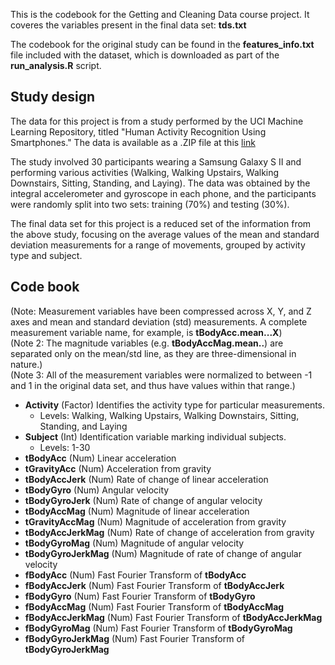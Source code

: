 This is the codebook for the Getting and Cleaning Data course project. It coveres the variables present in the final data set: **tds.txt**

The codebook for the original study can be found in the **features_info.txt** file included with the dataset, which is downloaded as part of the **run_analysis.R** script.

## Study design

The data for this project is from a study performed by the UCI Machine Learning Repository, titled "Human Activity Recognition Using Smartphones." The data is available as a .ZIP file at this [link](https://d396qusza40orc.cloudfront.net/getdata%2Fprojectfiles%2FUCI%20HAR%20Dataset.zip)

The study involved 30 participants wearing a Samsung Galaxy S II and performing various activities (Walking, Walking Upstairs, Walking Downstairs, Sitting, Standing, and Laying). The data was obtained by the integral accelerometer and gyroscope in each phone, and the participants were randomly split into two sets: training (70%) and testing (30%).

The final data set for this project is a reduced set of the information from the above study, focusing on the average values of the mean and standard deviation measurements for a range of movements, grouped by activity type and subject.

## Code book
(Note: Measurement variables have been compressed across X, Y, and Z axes and mean and standard deviation (std) measurements. A complete measurement variable name, for example, is **tBodyAcc.mean...X**)  
(Note 2: The magnitude variables (e.g. **tBodyAccMag.mean..**) are separated only on the mean/std line, as they are three-dimensional in nature.)  
(Note 3: All of the measurement variables were normalized to between -1 and 1 in the original data set, and thus have values within that range.)

* **Activity** (Factor) Identifies the activity type for particular measurements.
    + Levels: Walking, Walking Upstairs, Walking Downstairs, Sitting, Standing, and Laying
* **Subject** (Int) Identification variable marking individual subjects.
    + Levels: 1-30
* **tBodyAcc** (Num) Linear acceleration
* **tGravityAcc** (Num) Acceleration from gravity
* **tBodyAccJerk** (Num) Rate of change of linear acceleration
* **tBodyGyro** (Num) Angular velocity
* **tBodyGyroJerk** (Num) Rate of change of angular velocity
* **tBodyAccMag** (Num) Magnitude of linear acceleration
* **tGravityAccMag** (Num) Magnitude of acceleration from gravity
* **tBodyAccJerkMag** (Num) Rate of change of acceleration from gravity
* **tBodyGyroMag** (Num) Magnitude of angular velocity
* **tBodyGyroJerkMag** (Num) Magnitude of rate of change of angular velocity
* **fBodyAcc** (Num) Fast Fourier Transform of **tBodyAcc**
* **fBodyAccJerk** (Num) Fast Fourier Transform of **tBodyAccJerk**
* **fBodyGyro** (Num) Fast Fourier Transform of **tBodyGyro**
* **fBodyAccMag** (Num) Fast Fourier Transform of **tBodyAccMag**
* **fBodyAccJerkMag** (Num) Fast Fourier Transform of **tBodyAccJerkMag**
* **fBodyGyroMag** (Num) Fast Fourier Transform of **tBodyGyroMag**
* **fBodyGyroJerkMag** (Num) Fast Fourier Transform of **tBodyGyroJerkMag**